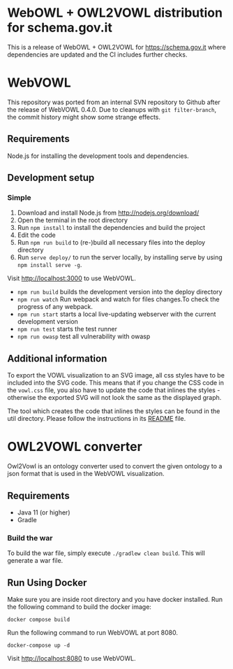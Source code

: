 # WebOWL + OWL2VOWL distribution for schema.gov.it

This is a release of WebOWL + OWL2VOWL for https://schema.gov.it
where dependencies are updated and the CI includes further checks.

WebVOWL
=======

This repository was ported from an internal SVN repository to Github after the release of WebVOWL 0.4.0. Due to cleanups with `git filter-branch`, the commit history might show some strange effects.


Requirements
------------

Node.js for installing the development tools and dependencies.


Development setup
-----------------

### Simple ###
1. Download and install Node.js from http://nodejs.org/download/
2. Open the terminal in the root directory
3. Run `npm install` to install the dependencies and build the project
4. Edit the code
5. Run `npm run build` to (re-)build all necessary files into the deploy directory
6. Run `serve deploy/` to run the server locally, by installing serve by using `npm install serve -g`.

Visit [http://localhost:3000](http://localhost:3000) to use WebVOWL.
 
* `npm run build` builds the development version into the deploy directory
* `npm run watch` Run webpack and watch for files changes.To check the progress of any webpack.
* `npm run start` starts a local live-updating webserver with the current development version
* `npm run test` starts the test runner
* `npm run owasp` test all vulnerability with owasp


Additional information
----------------------

To export the VOWL visualization to an SVG image, all css styles have to be included into the SVG code.
This means that if you change the CSS code in the `vowl.css` file, you also have to update the code that
inlines the styles - otherwise the exported SVG will not look the same as the displayed graph.

The tool which creates the code that inlines the styles can be found in the util directory. Please
follow the instructions in its [README](util/VowlCssToD3RuleConverter/README.md) file.



OWL2VOWL converter 
==================

Owl2Vowl is an ontology converter used to convert the given ontology to a json format that is used in the WebVOWL visualization. 


Requirements
------------
*   Java 11 (or higher)
*   Gradle

### Build the war
To build the war file, simply execute `./gradlew clean build`. This will generate a war file.


Run Using Docker
------------
Make sure you are inside root directory and you have docker installed. Run the following command to build the docker image:

`docker compose build`

Run the following command to run WebVOWL at port 8080. 

`docker-compose up -d` 

Visit [http://localhost:8080](http://localhost:8080) to use WebVOWL.
